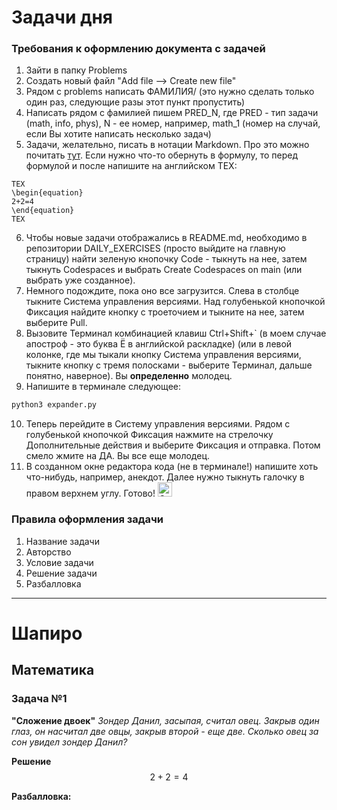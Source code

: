 # Задачи дня 

### Требования к оформлению документа с задачей

1) Зайти в папку Problems
2) Создать новый файл "Add file --> Create new file"
3) Рядом с problems написать ФАМИЛИЯ/ (это нужно сделать только один раз, следующие разы этот пункт пропустить) 
4) Написать рядом с фамилией пишем PRED_N, где PRED - тип задачи (math, info, phys), N - ее номер, например, math_1 (номер на случай, если Вы хотите написать несколько задач)
5) Задачи, желательно, писать в нотации Markdown. Про это можно почитать [тут](https://www.markdownguide.org/cheat-sheet/). Если нужно что-то обернуть в формулу, то перед формулой и после напишите на английском TEX:
```
TEX
\begin{equation}
2+2=4
\end{equation}
TEX
```
6) Чтобы новые задачи отображались в README.md, необходимо в репозитории DAILY_EXERCISES (просто выйдите на главную страницу) найти зеленую кнопочку Code - тыкнуть на нее, затем тыкнуть Codespaces и выбрать Create Codespaces on main (или выбрать уже созданное).
7) Немного подождите, пока оно все загрузится. Слева в столбце тыкните Система управления версиями. Над голубенькой кнопочкой Фиксация найдите кнопку с троеточием и тыкните на нее, затем выберите Pull. 
8) Вызовите Терминал комбинацией клавиш Ctrl+Shift+` (в моем случае апостроф - это буква Ё в английской раскладке) (или в левой колонке, где мы тыкали кнопку Система управления версиями, тыкните кнопку с тремя полосками - выберите Терминал, дальше понятно, наверное). Вы **определенно** молодец.  
9) Напишите в терминале следующее: 
```bash
python3 expander.py
```
10) Теперь перейдите в Систему управления версиями. Рядом с голубенькой кнопочкой Фиксация нажмите на стрелочку Дополнительные действия и выберите Фиксация и отправка. Потом смело жмите на ДА. Вы все еще молодец. 
11) В созданном окне редактора кода (не в терминале!) напишите хоть что-нибудь, например, анекдот. Далее нужно тыкнуть галочку в правом верхнем углу. Готово! <img src="https://raw.githubusercontent.com/Tarikul-Islam-Anik/Microsoft-Teams-Animated-Emojis/master/Emojis/Smilies/Green%20Heart.png" alt="Green Heart" width="23" height="23" />

### Правила оформления задачи 
  1) Название задачи
  2) Авторство
  3) Условие задачи 
  4) Решение задачи 
  5) Разбалловка

-----
# Шапиро

## Математика

### Задача №1


**"Сложение двоек"**
*Зондер Данил, засыпая, считал овец. Закрыв один глаз, он насчитал две овцы, закрыв второй - еще две. Сколько овец за сон увидел зондер Данил?*

**Решение**
$$
\begin{equation}
2+2=4
\end{equation}
$$

**Разбалловка:** 

